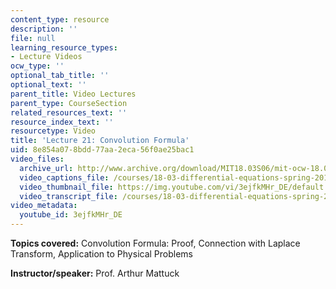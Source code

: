 ```yaml
---
content_type: resource
description: ''
file: null
learning_resource_types:
- Lecture Videos
ocw_type: ''
optional_tab_title: ''
optional_text: ''
parent_title: Video Lectures
parent_type: CourseSection
related_resources_text: ''
resource_index_text: ''
resourcetype: Video
title: 'Lecture 21: Convolution Formula'
uid: 8e854a07-8bdd-77aa-2eca-56f0ae25bac1
video_files:
  archive_url: http://www.archive.org/download/MIT18.03S06/mit-ocw-18.03-lec21-07apr2003-220k.mp4
  video_captions_file: /courses/18-03-differential-equations-spring-2010/6c4d6cb2c0f7533b91d3fee9b5f7d8eb_3ejfkMHr_DE.vtt
  video_thumbnail_file: https://img.youtube.com/vi/3ejfkMHr_DE/default.jpg
  video_transcript_file: /courses/18-03-differential-equations-spring-2010/c71624f9f8b4debd3e74c77630f7a827_3ejfkMHr_DE.pdf
video_metadata:
  youtube_id: 3ejfkMHr_DE
---
```


**Topics covered:** Convolution Formula: Proof, Connection with Laplace Transform, Application to Physical Problems

**Instructor/speaker:** Prof. Arthur Mattuck